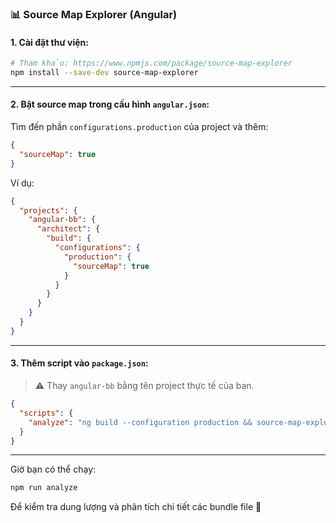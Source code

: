 ### 📊 Source Map Explorer (Angular)

#### 1. Cài đặt thư viện:

```bash
# Tham khảo: https://www.npmjs.com/package/source-map-explorer
npm install --save-dev source-map-explorer
```

---

#### 2. Bật source map trong cấu hình `angular.json`:

Tìm đến phần `configurations.production` của project và thêm:

```json
{
  "sourceMap": true
}
```

Ví dụ:

```json
{
  "projects": {
    "angular-bb": {
      "architect": {
        "build": {
          "configurations": {
            "production": {
              "sourceMap": true
            }
          }
        }
      }
    }
  }
}
```

---

#### 3. Thêm script vào `package.json`:

> ⚠️ Thay `angular-bb` bằng tên project thực tế của bạn.

```json
{
  "scripts": {
    "analyze": "ng build --configuration production && source-map-explorer dist/angular-bb/**/*.js"
  }
}
```

---

Giờ bạn có thể chạy:

```bash
npm run analyze
```

Để kiểm tra dung lượng và phân tích chi tiết các bundle file 🎯
